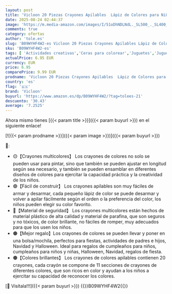 ```yaml
---
layout: post
title: 'Vicloon 20 Piezas Crayones Apilables  Lápiz de Colores para Niños  11 Colores en 1 Ceras para Colorear para Niños  Como Regalo de Cumpleaños para Niños'
date: 2025-08-24 02:44:37
image: 'https://m.media-amazon.com/images/I/51oDhNDLNdL._SL500_._SL400_.jpg'
comments: true
category: ofertas
author: 'tole.es'
slug: 'B09WYHF4W2-es Vicloon 20 Piezas Crayones Apilables Lápiz de Colores para...'
sku: 'B09WYHF4W2-es'
tags: [ 'Actividades creativas','Ceras para colorear','Juguetes','Juguetes y juegos','Material de escritura y dibujo para niños','colorear','crayones','lápiz','vicloon','🇪🇸', ]
actualPrice: 6.95 EUR
currency: EUR
price: 6.95
comparePrice: 9.99 EUR
prodname: 'Vicloon 20 Piezas Crayones Apilables  Lápiz de Colores para Niños  11 Colores en 1 Ceras para Colorear para Niños  Como Regalo de Cumpleaños para Niños'
country: 'es'
flag: '🇪🇸'
brand: 'Vicloon'
buyurl: 'https://www.amazon.es/dp/B09WYHF4W2/?tag=tolees-21'
descuento: '30.43'
average: '7.2525'
---
```


Ahora mismo tienes [{{< param title >}}]({{< param buyurl >}}) en el siguiente enlace!

[![{{< param prodname >}}]({{< param image >}})]({{< param buyurl >}})

🔎:

- 🟡【Crayones multicolores】 Los crayones de colores no solo se pueden usar para pintar, sino que también se pueden ajustar en longitud según sea necesario, y también se pueden ensamblar en diferentes diseños de colores para ejercitar la capacidad práctica y la creatividad de los niños.
- 🟣【Fácil de construir】 Los crayones apilables son muy fáciles de armar y desarmar, cada pequeño lápiz de color se puede desarmar y volver a apilar fácilmente según el orden o la preferencia del color, los niños pueden elegir su color favorito.
- 🔴【Material de seguridad】 Los crayones multicolores están hechos de material plástico de alta calidad y material de parafina, que son seguros y no tóxicos, de color brillante, no fáciles de romper, muy adecuados para que los usen los niños.
- 🟤【Mejor regalo】Los crayones de colores se pueden llevar y poner en una bolsa/mochila, perfectos para fiestas, actividades de padres e hijos, Navidad y Halloween. Ideal para regalos de cumpleaños para niños, cumpleaños para niños y niñas, Halloween, Navidad, regalos de fiesta.
- 🟠【Colores brillantes】 Los crayones de colores apilables contienen 20 crayones, cada crayón se compone de 11 secciones de crayones de diferentes colores, que son ricos en color y ayudan a los niños a ejercitar su capacidad de reconocer los colores.

[🛒 Visítala!!!]({{< param buyurl >}})
{{<world>}}B09WYHF4W2{{</world>}}
